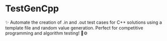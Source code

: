# TestGenCpp
✨ Automate the creation of .in and .out test cases for C++ solutions using a template file and random value generation. Perfect for competitive programming and algorithm testing! 🐍⚙️
